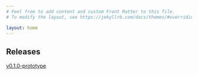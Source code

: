 ```yaml
---
# Feel free to add content and custom Front Matter to this file.
# To modify the layout, see https://jekyllrb.com/docs/themes/#overriding-theme-defaults

layout: home
---
```


## Releases
<a href="https://github.com/christian-westbrook/descent-releases/releases/download/v0.1.0-prototype/descent-v0.1.0-prototype.zip">v0.1.0-prototype</a>
